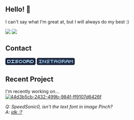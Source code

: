 ## Hello! 👋

I can't say what I'm great at, but I will always do my best :)
<div align="left">
  <img src="https://gitmystat.vercel.app/user?theme=blueberry&username=SpeedSonic0MC"/>
  <img src="https://gitmystat.vercel.app/top?theme=blueberry&username=SpeedSonic0MC&layout=bar"/>
</div>


## Contact
<!-- The image I resized in paint.net is too large so I gonna shrink it to 22 instead of just uploading the shit again -->
<div align="left">
  <a href="https://discord.gg/DhwmRTHQSJ" target="_blank"><img src="https://raw.githubusercontent.com/SpeedSonic0MC/SpeedSonic0MC/main/assets/6e9b94d2-b488-47df-ae2b-4313338e2d0a.png" height="22"/></a>
  <a href="https://instagram.com/speedsonic01" target="_blank"><img src="https://raw.githubusercontent.com/SpeedSonic0MC/SpeedSonic0MC/main/assets/4d1ee929-a3d7-4316-8e3e-cfccf5aed25c.png" height="22"/></a>
</div>

## Recent Project
I'm recently working on...<br/>
[![44d3b5cb-2432-499b-984f-ff9107d6426f](https://gitmystat.vercel.app/recent?theme=gold&username=SpeedSonic0MC)](https://github.com/speedsonic0mc)

<p style="font-size:8;">
  <i>Q: SpeedSonic0, isn't the text font in image Pinch?</i><br/>
  <i>A: <a href="https://fsymbols.com/generators/smallcaps/">idk :?</a></i>
</p>
